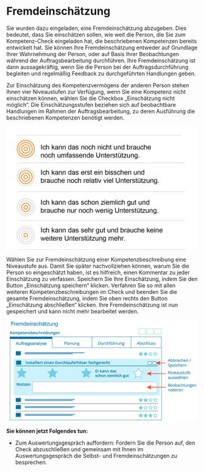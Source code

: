 # Fremdeinschätzung
Sie wurden dazu eingeladen, eine Fremdeinschätzung abzugeben. Dies bedeutet, dass Sie einschätzen sollen, wie weit die Person, die Sie zum Kompetenz-Check eingeladen hat, die beschriebenen Kompetenzen bereits entwickelt hat. Sie können Ihre Fremdeinschätzung entweder auf Grundlage Ihrer Wahrnehmung der Person, oder auf Basis Ihrer Beobachtungen während der Auftragsbearbeitung durchführen. Ihre Fremdeinschätzung ist dann aussagekräftig, wenn Sie die Person bei der Auftragsdurchführung begleiten und regelmäßig Feedback zu durchgeführten Handlungen geben. 

Zur Einschätzung des Kompetenzvermögens der anderen Person stehen Ihnen vier Niveaustufen zur Verfügung, wenn Sie eine Kompetenz nicht einschätzen können, wählen Sie die Checkbox „Einschätzung nicht möglich“. Die Einschätzungsstufen beziehen sich auf beobachtbare Handlungen im Rahmen der Auftragsbearbeitung, zu deren Ausführung die beschriebenen Kompetenzen benötigt werden. 

![Die vier Niveaustufen zur Fremdeinschätzung von Kompetenzen](media/NiveaustufenSE.png)



Wählen Sie zur Fremdeinschätzung einer Kompetenzbeschreibung eine Niveaustufe aus. Damit Sie später nachvollziehen können, warum Sie die Person so eingeschätzt haben, ist es hilfreich, einen Kommentar zu jeder Einschätzung zu verfassen. Speichern Sie Ihre Einschätzung, indem Sie den Button „Einschätzung speichern“ klicken. Verfahren Sie so mit allen weiteren Kompetenzbeschreibungen im Check und beenden Sie die gesamte Fremdeinschätzung, indem Sie oben rechts den Button „Einschätzung abschließen“ klicken. Ihre Fremdeinschätzung ist nun gespeichert und kann nicht mehr bearbeitet werden. 


![Übersicht der Funktionen zur Durchführung einer Fremdeinschätzung](media/Fremdeinschaetzung.jpg)


**Sie können jetzt Folgendes tun:**

* Zum Auswertungsgespräch auffordern: Fordern Sie die Person auf, den Check abzuschließen und gemeinsam mit Ihnen im Auswertungsgespräch die Selbst- und Fremdeinschätzungen zu besprechen.
